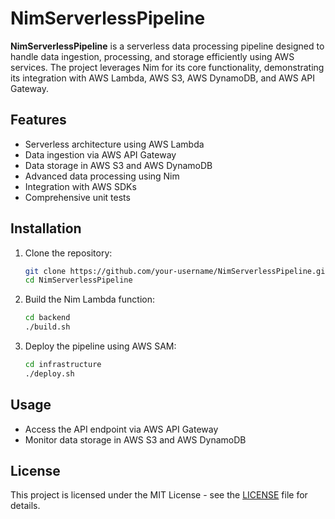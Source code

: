 # NimServerlessPipeline

**NimServerlessPipeline** is a serverless data processing pipeline designed to handle data ingestion, processing, and storage efficiently using AWS services. The project leverages Nim for its core functionality, demonstrating its integration with AWS Lambda, AWS S3, AWS DynamoDB, and AWS API Gateway.

## Features

- Serverless architecture using AWS Lambda
- Data ingestion via AWS API Gateway
- Data storage in AWS S3 and AWS DynamoDB
- Advanced data processing using Nim
- Integration with AWS SDKs
- Comprehensive unit tests

## Installation

1. Clone the repository:
    ```bash
    git clone https://github.com/your-username/NimServerlessPipeline.git
    cd NimServerlessPipeline
    ```

2. Build the Nim Lambda function:
    ```bash
    cd backend
    ./build.sh
    ```

3. Deploy the pipeline using AWS SAM:
    ```bash
    cd infrastructure
    ./deploy.sh
    ```

## Usage

- Access the API endpoint via AWS API Gateway
- Monitor data storage in AWS S3 and AWS DynamoDB

## License

This project is licensed under the MIT License - see the [LICENSE](LICENSE) file for details.
